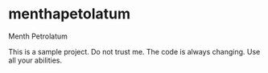 # menthapetolatum
Menth Petrolatum

This is a sample project.
Do not trust me.
The code is always changing.
Use all your abilities.